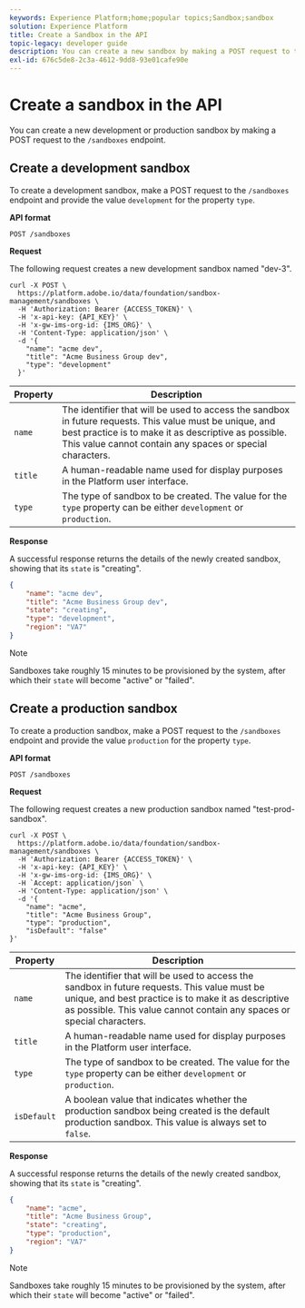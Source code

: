 ```yaml
---
keywords: Experience Platform;home;popular topics;Sandbox;sandbox
solution: Experience Platform
title: Create a Sandbox in the API
topic-legacy: developer guide
description: You can create a new sandbox by making a POST request to the `/sandboxes` endpoint.
exl-id: 676c5de8-2c3a-4612-9dd8-93e01cafe90e
---
```

# Create a sandbox in the API

You can create a new development or production sandbox by making a POST request to the `/sandboxes` endpoint.

## Create a development sandbox

To create a development sandbox, make a POST request to the `/sandboxes` endpoint and provide the value `development` for the property `type`.

**API format**

```http
POST /sandboxes
```

**Request**

The following request creates a new development sandbox named "dev-3".

```shell
curl -X POST \
  https://platform.adobe.io/data/foundation/sandbox-management/sandboxes \
  -H 'Authorization: Bearer {ACCESS_TOKEN}' \
  -H 'x-api-key: {API_KEY}' \
  -H 'x-gw-ims-org-id: {IMS_ORG}' \
  -H 'Content-Type: application/json' \
  -d '{
    "name": "acme dev",
    "title": "Acme Business Group dev",
    "type": "development"
  }'
```

| Property | Description |
| --- | --- |
| `name` | The identifier that will be used to access the sandbox in future requests. This value must be unique, and best practice is to make it as descriptive as possible. This value cannot contain any spaces or special characters. |
| `title` | A human-readable name used for display purposes in the Platform user interface. |
| `type` | The type of sandbox to be created. The value for the `type` property can be either `development` or `production`. |

**Response**

A successful response returns the details of the newly created sandbox, showing that its `state` is "creating".

```json
{
    "name": "acme dev",
    "title": "Acme Business Group dev",
    "state": "creating",
    "type": "development",
    "region": "VA7"
}
```

>[!NOTE]
>
>Sandboxes take roughly 15 minutes to be provisioned by the system, after which their `state` will become "active" or "failed".

## Create a production sandbox

To create a production sandbox, make a POST request to the `/sandboxes` endpoint and provide the value `production` for the property `type`.

**API format**

```http
POST /sandboxes
```

**Request**

The following request creates a new production sandbox named "test-prod-sandbox".

```shell
curl -X POST \
  https://platform.adobe.io/data/foundation/sandbox-management/sandboxes \
  -H 'Authorization: Bearer {ACCESS_TOKEN}' \
  -H 'x-api-key: {API_KEY}' \
  -H 'x-gw-ims-org-id: {IMS_ORG}' \
  -H `Accept: application/json` \
  -H 'Content-Type: application/json' \
  -d '{
    "name": "acme",
    "title": "Acme Business Group",
    "type": "production",
    "isDefault": "false"
}'
```

| Property | Description |
| --- | --- |
| `name` | The identifier that will be used to access the sandbox in future requests. This value must be unique, and best practice is to make it as descriptive as possible. This value cannot contain any spaces or special characters. |
| `title` | A human-readable name used for display purposes in the Platform user interface. |
| `type` | The type of sandbox to be created. The value for the `type` property can be either `development` or `production`. |
| `isDefault` | A boolean value that indicates whether the production sandbox being created is the default production sandbox. This value is always set to `false`. |

**Response**

A successful response returns the details of the newly created sandbox, showing that its `state` is "creating".

```json
{
    "name": "acme",
    "title": "Acme Business Group",
    "state": "creating",
    "type": "production",
    "region": "VA7"
}
```

>[!NOTE]
>
>Sandboxes take roughly 15 minutes to be provisioned by the system, after which their `state` will become "active" or "failed".